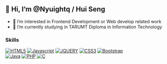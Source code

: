 <h2> 👋 Hi, I’m @Nyuightq / Hui Seng </h2>

- 👀 I’m interested in Frontend Development or Web develop related work
- 🌱 I’m currently studying in TARUMT Diploma in Information Technology

<h3> Skills </h3>

[![HTML5][HTML5.com]][HTML5-url]
[![Javascript][Javascript.com]][Javascript-url]
[![JQUERY][JQUERY.com]][JQUERY-url]
[![CSS3][CSS3.com]][CSS3-url]
[![Bootstrap][Bootstrap.com]][Bootstrap-url]
<br>
[![Java][Java.com]][Java-url]
[![PHP][PHP.com]][PHP-url]
[![C][C.com]][C-url]



[Bootstrap.com]:https://img.shields.io/badge/bootstrap-%23563D7C.svg?style=for-the-badge&logo=bootstrap&logoColor=white
[Bootstrap-url]: https://getbootstrap.com/
[Javascript.com]: https://img.shields.io/badge/JavaScript-F7DF1E?style=for-the-badge&logo=javascript&logoColor=black
[Javascript-url]: https://www.javascript.com/
[CSS3.com]: https://img.shields.io/badge/CSS3-1572B6?style=for-the-badge&logo=css3&logoColor=white/
[CSS3-url]: https://www.css3.com/
[HTML5.com]: https://img.shields.io/badge/html5-FF6800.svg?style=for-the-badge&logo=html5&logoColor=white
[HTML5-url]: https://html5.org/
[JQUERY.com]: https://img.shields.io/badge/jquery-0094FF.svg?style=for-the-badge&logo=jQuery&logoColor=C0E5FF
[JQUERY-url]: https://jquery.com/
[PHP.com]: https://img.shields.io/badge/PHP-7A86B8.svg?style=for-the-badge&logo=PHP&logoColor=white
[PHP-url]: https://www.php.net/
[C.com]: https://img.shields.io/badge/C-1572B6.svg?style=for-the-badge&logo=C&logoColor=white
[C-url]: https://devdocs.io/c/
[Java.com]: https://img.shields.io/badge/Java-F7DF1E.svg?style=for-the-badge&logo=Java&logoColor=white
[Java-url]: https://www.java.com/

